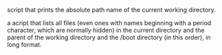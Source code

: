 script that prints the absolute path name of the current working directory.


a acript that lists all files (even ones with names beginning with a period character, which are normally hidden) in the current directory and the parent of the working directory and the /boot directory (in this order), in long format.

